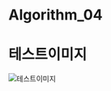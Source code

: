 # Algorithm_04
# 테스트이미지
![테스트이미지](https://user-images.githubusercontent.com/60454376/173568595-deb4208c-51bd-413f-9f1a-d6ffdc7ddf52.png)
